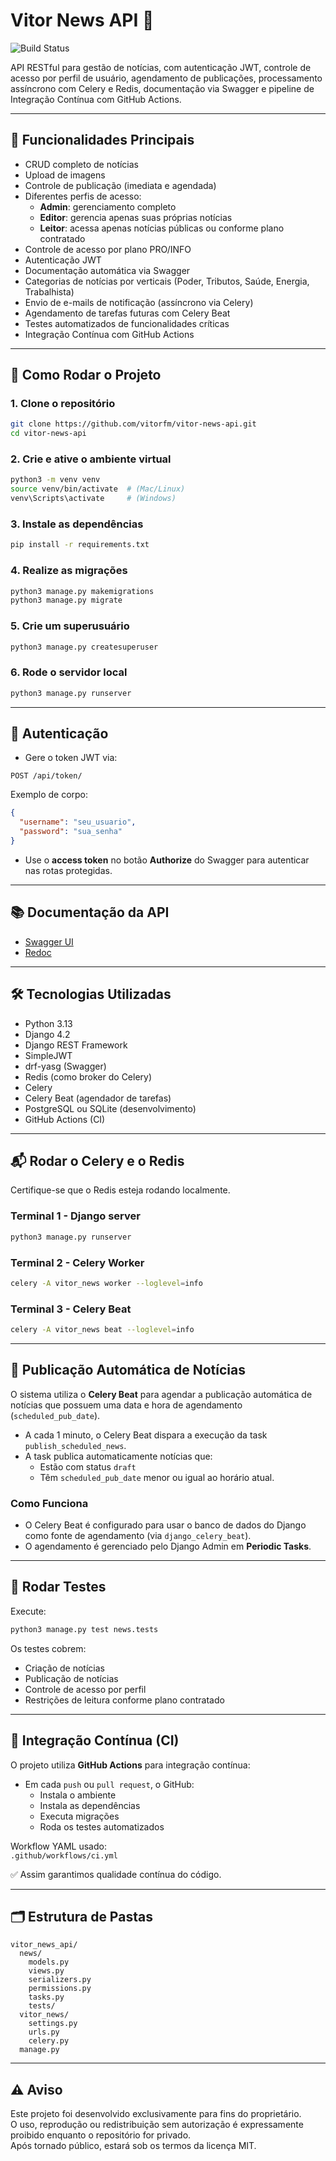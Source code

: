 # Vitor News API 📳

![Build Status](https://github.com/vitorfm/vitor-news-api/actions/workflows/ci.yml/badge.svg)


API RESTful para gestão de notícias, com autenticação JWT, controle de acesso por perfil de usuário, agendamento de publicações, processamento assíncrono com Celery e Redis, documentação via Swagger e pipeline de Integração Contínua com GitHub Actions.

---

## 📰 Funcionalidades Principais

- CRUD completo de notícias
- Upload de imagens
- Controle de publicação (imediata e agendada)
- Diferentes perfis de acesso:
  - **Admin**: gerenciamento completo
  - **Editor**: gerencia apenas suas próprias notícias
  - **Leitor**: acessa apenas notícias públicas ou conforme plano contratado
- Controle de acesso por plano PRO/INFO
- Autenticação JWT
- Documentação automática via Swagger
- Categorias de notícias por verticais (Poder, Tributos, Saúde, Energia, Trabalhista)
- Envio de e-mails de notificação (assíncrono via Celery)
- Agendamento de tarefas futuras com Celery Beat
- Testes automatizados de funcionalidades críticas
- Integração Contínua com GitHub Actions

---

## 🚀 Como Rodar o Projeto

### 1. Clone o repositório

```bash
git clone https://github.com/vitorfm/vitor-news-api.git
cd vitor-news-api
```

### 2. Crie e ative o ambiente virtual

```bash
python3 -m venv venv
source venv/bin/activate  # (Mac/Linux)
venv\Scripts\activate     # (Windows)
```

### 3. Instale as dependências

```bash
pip install -r requirements.txt
```

### 4. Realize as migrações

```bash
python3 manage.py makemigrations
python3 manage.py migrate
```

### 5. Crie um superusuário

```bash
python3 manage.py createsuperuser
```

### 6. Rode o servidor local

```bash
python3 manage.py runserver
```

---

## 🔐 Autenticação

- Gere o token JWT via:

```http
POST /api/token/
```

Exemplo de corpo:

```json
{
  "username": "seu_usuario",
  "password": "sua_senha"
}
```

- Use o **access token** no botão **Authorize** do Swagger para autenticar nas rotas protegidas.

---

## 📚 Documentação da API

- [Swagger UI](http://127.0.0.1:8000/swagger/)
- [Redoc](http://127.0.0.1:8000/redoc/)

---

## 🛠️ Tecnologias Utilizadas

- Python 3.13
- Django 4.2
- Django REST Framework
- SimpleJWT
- drf-yasg (Swagger)
- Redis (como broker do Celery)
- Celery
- Celery Beat (agendador de tarefas)
- PostgreSQL ou SQLite (desenvolvimento)
- GitHub Actions (CI)

---

## 📬 Rodar o Celery e o Redis

Certifique-se que o Redis esteja rodando localmente.

### Terminal 1 - Django server

```bash
python3 manage.py runserver
```

### Terminal 2 - Celery Worker

```bash
celery -A vitor_news worker --loglevel=info
```

### Terminal 3 - Celery Beat

```bash
celery -A vitor_news beat --loglevel=info
```

---

## 🔄 Publicação Automática de Notícias

O sistema utiliza o **Celery Beat** para agendar a publicação automática de notícias que possuem uma data e hora de agendamento (`scheduled_pub_date`).

- A cada 1 minuto, o Celery Beat dispara a execução da task `publish_scheduled_news`.
- A task publica automaticamente notícias que:
  - Estão com status `draft`
  - Têm `scheduled_pub_date` menor ou igual ao horário atual.

### Como Funciona

- O Celery Beat é configurado para usar o banco de dados do Django como fonte de agendamento (via `django_celery_beat`).
- O agendamento é gerenciado pelo Django Admin em **Periodic Tasks**.

---

## 🧪 Rodar Testes

Execute:

```bash
python3 manage.py test news.tests
```

Os testes cobrem:

- Criação de notícias
- Publicação de notícias
- Controle de acesso por perfil
- Restrições de leitura conforme plano contratado

---

## 🔄 Integração Contínua (CI)

O projeto utiliza **GitHub Actions** para integração contínua:

- Em cada `push` ou `pull request`, o GitHub:
  - Instala o ambiente
  - Instala as dependências
  - Executa migrações
  - Roda os testes automatizados

Workflow YAML usado:  
`.github/workflows/ci.yml`

✅ Assim garantimos qualidade contínua do código.

---

## 🗂️ Estrutura de Pastas

```
vitor_news_api/
  news/
    models.py
    views.py
    serializers.py
    permissions.py
    tasks.py
    tests/
  vitor_news/
    settings.py
    urls.py
    celery.py
  manage.py
```

---

## ⚠️ Aviso

Este projeto foi desenvolvido exclusivamente para fins do proprietário.  
O uso, reprodução ou redistribuição sem autorização é expressamente proibido enquanto o repositório for privado.  
Após tornado público, estará sob os termos da licença MIT.